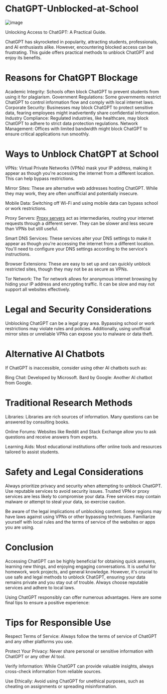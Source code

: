 # ChatGPT-Unblocked-at-School
![image](https://github.com/user-attachments/assets/3f5a0b0f-2c22-43ee-90d9-d3c01bdaca59)

Unlocking Access to ChatGPT: A Practical Guide.

ChatGPT has skyrocketed in popularity, attracting students, professionals, and AI enthusiasts alike. However, encountering blocked access can be frustrating. This guide offers practical methods to unblock ChatGPT and enjoy its benefits.

# Reasons for ChatGPT Blockage
Academic Integrity: Schools often block ChatGPT to prevent students from using it for plagiarism.
Government Regulations: Some governments restrict ChatGPT to control information flow and comply with local internet laws.
Corporate Security: Businesses may block ChatGPT to protect sensitive data, fearing employees might inadvertently share confidential information.
Industry Compliance: Regulated industries, like healthcare, may block ChatGPT to adhere to strict data protection regulations.
Network Management: Offices with limited bandwidth might block ChatGPT to ensure critical applications run smoothly.

# Ways to Unblock ChatGPT at School
VPNs: Virtual Private Networks (VPNs) mask your IP address, making it appear as though you're accessing the internet from a different location. This can help bypass restrictions.

Mirror Sites: These are alternative web addresses hosting ChatGPT. While they may work, they are often unofficial and potentially insecure.

Mobile Data: Switching off Wi-Fi and using mobile data can bypass school or work restrictions.

Proxy Servers: [Proxy servers](https://www.macroproxy.com/) act as intermediaries, routing your internet requests through a different server. They can be slower and less secure than VPNs but still useful.

Smart DNS Services: These services alter your DNS settings to make it appear as though you're accessing the internet from a different location. You'll need to configure your DNS settings according to the service's instructions.

Browser Extensions: These are easy to set up and can quickly unblock restricted sites, though they may not be as secure as VPNs.

Tor Network: The Tor network allows for anonymous internet browsing by hiding your IP address and encrypting traffic. It can be slow and may not support all websites effectively.

# Legal and Security Considerations

Unblocking ChatGPT can be a legal gray area. Bypassing school or work restrictions may violate rules and policies. Additionally, using unofficial mirror sites or unreliable VPNs can expose you to malware or data theft.

# Alternative AI Chatbots
If ChatGPT is inaccessible, consider using other AI chatbots such as:

Bing Chat: Developed by Microsoft.
Bard by Google: Another AI chatbot from Google.

# Traditional Research Methods
Libraries: Libraries are rich sources of information. Many questions can be answered by consulting books.

Online Forums: Websites like Reddit and Stack Exchange allow you to ask questions and receive answers from experts.

Learning Aids: Most educational institutions offer online tools and resources tailored to assist students.

# Safety and Legal Considerations
Always prioritize privacy and security when attempting to unblock ChatGPT. Use reputable services to avoid security issues. Trusted VPN or proxy services are less likely to compromise your data. Free services may contain malware or attempt to steal your data, so exercise caution.

Be aware of the legal implications of unblocking content. Some regions may have laws against using VPNs or other bypassing techniques. Familiarize yourself with local rules and the terms of service of the websites or apps you are using.

# Conclusion
Accessing ChatGPT can be highly beneficial for obtaining quick answers, learning new things, and enjoying engaging conversations. It is useful for homework, work projects, and general knowledge. However, it's crucial to use safe and legal methods to unblock ChatGPT, ensuring your data remains private and you stay out of trouble. Always choose reputable services and adhere to local laws.

Using ChatGPT responsibly can offer numerous advantages. Here are some final tips to ensure a positive experience:

# Tips for Responsible Use

Respect Terms of Service: Always follow the terms of service of ChatGPT and any other platforms you use.

Protect Your Privacy: Never share personal or sensitive information with ChatGPT or any other AI tool.

Verify Information: While ChatGPT can provide valuable insights, always cross-check information from reliable sources.

Use Ethically: Avoid using ChatGPT for unethical purposes, such as cheating on assignments or spreading misinformation.


